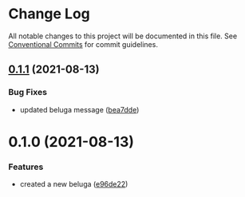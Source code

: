 # Change Log

All notable changes to this project will be documented in this file.
See [Conventional Commits](https://conventionalcommits.org) for commit guidelines.

## [0.1.1](https://github.com/mateusrdgs/frontiao-ui/compare/@frontiao/beluga@0.1.0...@frontiao/beluga@0.1.1) (2021-08-13)


### Bug Fixes

* updated beluga message ([bea7dde](https://github.com/mateusrdgs/frontiao-ui/commit/bea7dde8efc5fd9d3045c4c49aef8427e39a8ae3))





# 0.1.0 (2021-08-13)


### Features

* created a new beluga ([e96de22](https://github.com/mateusrdgs/frontiao-ui/commit/e96de225981fddb69c2302c31a295d47cf20ef06))
